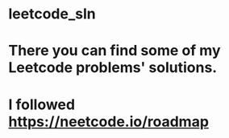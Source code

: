 # leetcode_sln
# There you can find some of my Leetcode problems' solutions.
# I followed https://neetcode.io/roadmap 
